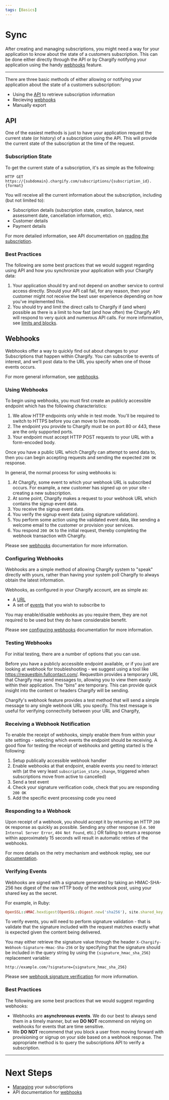 ```yaml
---
tags: [Basics]
---
```


# Sync

After creating and managing subscriptions, you might need a way for your application to know about the state of a customers subscription. This can be done either directly through the API or by Chargify notifying your application using the handy [webhooks](https://help.chargify.com/webhooks/introduction.html) feature.

----------

There are three basic methods of either allowing or notifying your application about the state of a customers subscription:

- Using the [API](/content/basics/sync.html#api) to retrieve subscription information
- Recieving [webhooks](/content/basics/sync.html#receiving-a-webhook-notification)
- Manually export

## API

One of the easiest methods is just to have your application request the current state (or history) of a subscription using the API. This will provide the current state of the subscription at the time of the request.

### Subscription State

To get the current state of a subscription, it's as simple as the following:

    HTTP GET https://{subdomain}.chargify.com/subscriptions/{subscription_id}.{format}

You will receive all the current information about the subscription, including (but not limited to):

 - Subscription details (subscription state, creation, balance, next assessment date, cancellation information, etc).
 - Customer details
 - Payment details

For more detailed information, see API documentation on [reading the subscription](https://chargify.stoplight.io/docs/api-documentation/reference/Chargify-API.v1.yaml/paths/~1subscriptions~1%7Bsubscription_id%7D.json/get).

### Best Practices

The following are some best practices that we would suggest regarding using API and how you synchronize your application with your Chargify data:

1. Your application should try and not depend on another service to control access directly. Should your API call fail, for any reason, then your customer might not receive the best user experience depending on how you've implemented this.
2. You should try and limit the direct calls to Chargify if (and when) possible as there is a limit to how fast (and how often) the Chargify API will respond to very quick and numerous API calls. For more information, see [limits and blocks](https://chargify.stoplight.io/docs/api-documentation/docs/basics/API-Access-Limitations.md).

## Webhooks

Webhooks offer a way to quickly find out about changes to your Subscriptions that happen within Chargify. You can subscribe to events of interest, and we’ll post data to the URL you specify when one of those events occurs.

For more general information, see [webhooks](https://help.chargify.com/webhooks/introduction.html).

### Using Webhooks

To begin using webhooks, you must first create an publicly accessible endpoint which has the following characteristics:

1. We allow HTTP endpoints only while in test mode. You'll be required to switch to HTTPS before you can move to live mode.
2. The endpoint you provide to Chargify must be on port 80 or 443, these are the only supported ports.
3. Your endpoint must accept HTTP POST requests to your URL with a form-encoded body.

Once you have a public URL which Chargify can attempt to send data to, then you can begin accepting requests and sending the expected `200 OK` response.

In general, the normal process for using webhooks is:

1. At Chargify, some event to which your webhook URL is subscribed occurs. For example, a new customer has signed up on your site - creating a new subscription.
2. At some point, Chargify makes a request to your webhook URL which contains the signup event data.
3. You receive the signup event data.
4. You verify the signup event data (using signature validation).
5. You perform some action using the validated event data, like sending a welcome email to the customer or provision your services.
6. You respond `200 OK` to the initial request, thereby completing the webhook transaction with Chargify.

Please see [webhooks](https://help.chargify.com/webhooks/introduction.html) documentation for more information.

### Configuring Webhooks

Webhooks are a simple method of allowing Chargify system to "speak" directly with yours, rather than having your system poll Chargify to always obtain the latest information.

Webhooks, as configured in your Chargify account, are as simple as:

* A [URL](https://en.wikipedia.org/wiki/Uniform_Resource_Locator)
* A set of [events](https://help.chargify.com/webhooks/webhooks-reference.html#events) that you wish to subscribe to

You may enable/disable webhooks as you require them, they are not required to be used but they do have considerable benefit.

Please see [configuring webhooks](https://help.chargify.com/webhooks/webhooks-reference.html#configuring-webhooks) documentation for more information.

### Testing Webhooks

For initial testing, there are a number of options that you can use.

Before you have a publicly accessible endpoint available, or if you just are looking at webhook for troubleshooting - we suggest using a tool like https://requestbin.fullcontact.com/. Requestbin provides a temporary URL that Chargify may send messages to, allowing you to view them easily within their application. The "bins" are temporary. This can provide quick insight into the content or headers Chargify will be sending.

Chargify's webhook feature provides a test method that will send a simple message to any single webhook URL you specify. This test message is useful for verifying connectivity between your URL and Chargify,

### Receiving a Webhook Notification

To enable the receipt of webhooks, simply enable them from within your site settings - selecting which events the endpoint should be receiving. A good flow for testing the receipt of webhooks and getting started is the following:

1. Setup publically accessible webhook handler
2. Enable webhooks at that endpoint, enable events you need to interact with (at the very least `subscription_state_change`, triggered when subscriptions move from active to cancelled)
3. Send a test event
4. Check your signature verification code, check that you are responding `200 OK`
5. Add the specific event processing code you need

### Responding to a Webhook

Upon receipt of a webhook, you should accept it by returning an HTTP `200 OK` response as quickly as possible. Sending any other response (i.e. `500 Internal Server Error`, `404 Not Found`, etc.) OR failing to return a response within approximately 15 seconds will result in automatic retries of the webhooks.

For more details on the retry mechanism and webhook replay, see our [documentation](https://help.chargify.com/webhooks/webhooks-reference.html#webhook-acknowledgement-and-automatic-retries).

### Verifying Events

Webhooks are signed with a signature generated by taking an HMAC-SHA-256 hex digest of the raw HTTP body of the webhook post, using your shared key as the secret.

For example, in Ruby:
```ruby
OpenSSL::HMAC.hexdigest(OpenSSL::Digest.new('sha256'), site.shared_key, webhook.body)
```

To verify events, you will need to perform signature validation - that is validate that the signature included with the request matches exactly what is expected given the content being delivered.

You may either retrieve the signature value through the header `X-Chargify-Webhook-Signature-Hmac-Sha-256` or by specifying that the signature should be included in the query string by using the `{signature_hmac_sha_256} `replacement variable:

```http
http://example.com/?signature={signature_hmac_sha_256}
```
Please see [webhook signature verification](https://help.chargify.com/webhooks/webhooks-reference.html#webhook-verification) for more information.

### Best Practices

The following are some best practices that we would suggest regarding webhooks:

* Webhooks are **asynchronous events**. We do our best to always send them in a timely manner, but we **DO NOT** recommend on relying on webhooks for events that are time sensitive.
* We **DO NOT** recommend that you block a user from moving forward with provisioning or signup on your side based on a webhook response. The appropriate method is to query the subscriptions API to verify a subscription.

----------

# Next Steps
- [Managing](/content/basics/subscriptions.html) your subscriptions
- API documentation for [webhooks](https://chargify.stoplight.io/docs/api-documentation/reference/Chargify-API.v1.yaml/paths/~1endpoints.json/post)
